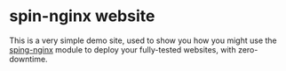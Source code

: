 # spin-nginx website

This is a very simple demo site, used to show you how you might
use the [sping-nginx](https://github.com/tobiaslabs/spin-nginx)
module to deploy your fully-tested websites, with zero-downtime.
